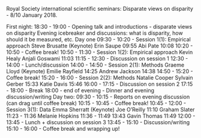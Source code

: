 Royal Society international scientific seminars: Disparate views on disparity - 8/10 January 2018.

First night:
18:30 - 19:00 - Opening talk and introductions -  disparate views on disparity
Evening icebreaker and discussions: what is disparity, how should it be measured, etc.
Day one
09:30 - 10:20 - Session 1(1): Empirical approach
Steve Brusatte (Keynote)
Erin Saupe 09:55
Abi Pate 10:08
10:20 - 10:50 - Coffee break!
10:50 - 11:30 - Session 1(2): Empirical approach
Kevin Healy
        Anjali Goswami 11:03
11:15 - 12:30 - Discussion on session 1
12:30 - 14:00 - Lunch/discussion
14:00 - 14:50 - Session 2(1): Methods
        Graeme Lloyd (Keynote)
        Emilie Rayfield 14:25
        Andrew Jackson 14:38
14:50 - 15:20 - Coffee break!
15:20 - 16:00 - Session 2(2): Methods
        Natalie Cooper
        Sylvain Gerber 15:33
        Katie Davis 15:46
16:00 - 17:15 - Discussion on session 2
17:15 - 18:00 - Break
18:00 - end of evening - Dinner and evening discussion/writing
Day two:
09:30 - 10:15 - Reports on evening discussion (can drag until coffee break)
10:15 - 10:45 - Coffee break!
10:45 - 12:00 - Session 3(1): Data
        Emma Sherratt (Keynote)
        Joe O’Reilly 11:10
        Graham Slater 11:23 - 11:36
        Melanie Hopkins 11:36 - 11:49  13:43
        Gavin Thomas 11:49
12:00 - 13:45 - Lunch + discussion on session 3
13:45 - 15:10 - Discussion/writing
15:10 - 16:00 - Coffee break and wrapping up!
